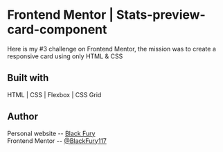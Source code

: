 # Frontend Mentor | Stats-preview-card-component
Here is my #3 challenge on Frontend Mentor, the mission was to create a responsive card using only HTML &amp; CSS
## Built with
HTML | CSS | Flexbox | CSS Grid
## Author
Personal website -- <a href="https://blackfury117.github.io/" target="_blank">Black Fury</a> <br>
Frontend Mentor -- <a href="https://www.frontendmentor.io/profile/BlackFury117" target="_blank">@BlackFury117</a>